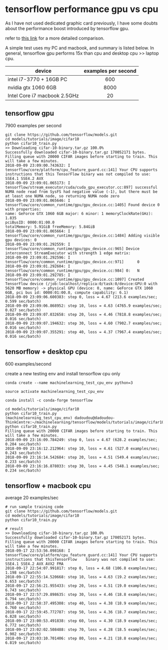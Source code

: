 # tensorflow performance gpu vs cpu
As I have not used dedicated graphic card previously, I have some doubts about the performance boost introduced by tensorflow gpu.

refer to [this link](https://medium.com/@andriylazorenko/tensorflow-performance-test-cpu-vs-gpu-79fcd39170c) for a more detailed comparison.

A simple test uses my PC and macbook, and summary is listed below. In general, tensorflow gpu performs 15x than cpu and desktop cpu >> laptop cpu.

|device                                | examples per second|
| -------------                        |:-------------:|
|intel i7-3770 + 16GB PC               | 600           |
|nvidia gtx 1060 6GB                   | 8000          |
|Intel Core i7 macbook 2.5GHz          | 20            |

## tensorflow gpu
7900 examples per second
```
git clone https://github.com/tensorflow/models.git
cd models/tutorials/image/cifar10
python cifar10_train.py
>> Downloading cifar-10-binary.tar.gz 100.0%
Successfully downloaded cifar-10-binary.tar.gz 170052171 bytes.
Filling queue with 20000 CIFAR images before starting to train. This will take a few minutes.
2018-09-09 23:09:00.743632: I tensorflow/core/platform/cpu_feature_guard.cc:141] Your CPU supports instructions that this TensorFlow binary was not compiled to use: SSE4.1 SSE4.2 AVX
2018-09-09 23:09:01.065173: I tensorflow/stream_executor/cuda/cuda_gpu_executor.cc:897] successful NUMA node read from SysFS had negative value (-1), but there must be at least one NUMA node, so returning NUMA node zero
2018-09-09 23:09:01.065646: I tensorflow/core/common_runtime/gpu/gpu_device.cc:1405] Found device 0 with properties:
name: GeForce GTX 1060 6GB major: 6 minor: 1 memoryClockRate(GHz): 1.835
pciBusID: 0000:01:00.0
totalMemory: 5.91GiB freeMemory: 5.84GiB
2018-09-09 23:09:01.065664: I tensorflow/core/common_runtime/gpu/gpu_device.cc:1484] Adding visible gpu devices: 0
2018-09-09 23:09:01.292559: I tensorflow/core/common_runtime/gpu/gpu_device.cc:965] Device interconnect StreamExecutor with strength 1 edge matrix:
2018-09-09 23:09:01.292596: I tensorflow/core/common_runtime/gpu/gpu_device.cc:971]      0
2018-09-09 23:09:01.292604: I tensorflow/core/common_runtime/gpu/gpu_device.cc:984] 0:   N
2018-09-09 23:09:01.292785: I tensorflow/core/common_runtime/gpu/gpu_device.cc:1097] Created TensorFlow device (/job:localhost/replica:0/task:0/device:GPU:0 with 5620 MB memory) -> physical GPU (device: 0, name: GeForce GTX 1060 6GB, pci bus id: 0000:01:00.0, compute capability: 6.1)
2018-09-09 23:09:06.600383: step 0, loss = 4.67 (213.6 examples/sec; 0.599 sec/batch)
2018-09-09 23:09:06.868952: step 10, loss = 4.63 (4765.9 examples/sec; 0.027 sec/batch)
2018-09-09 23:09:07.032658: step 20, loss = 4.46 (7818.8 examples/sec; 0.016 sec/batch)
2018-09-09 23:09:07.194632: step 30, loss = 4.60 (7902.7 examples/sec; 0.016 sec/batch)
2018-09-09 23:09:07.355291: step 40, loss = 4.37 (7967.4 examples/sec; 0.016 sec/batch)
```

## tensorflow + desktop cpu

600 examples/second

create a new testing env and install tensorflow cpu only

```
conda create --name machinelearning_test_cpu_env python=3

source activate machinelearning_test_cpu_env

conda install -c conda-forge tensorflow 

cd models/tutorials/image/cifar10
python cifar10_train.py
(machinelearning_test_cpu_env) dadoudou@dadoudou-ThinkCentre:~/machinelearning/tensorflow/models/tutorials/image/cifar10$ python cifar10_train.py
Filling queue with 20000 CIFAR images before starting to train. This will take a few minutes.
2018-09-09 23:16:09.784249: step 0, loss = 4.67 (628.2 examples/sec; 0.204 sec/batch)
2018-09-09 23:16:12.212964: step 10, loss = 4.61 (527.0 examples/sec; 0.243 sec/batch)
2018-09-09 23:16:14.542684: step 20, loss = 4.51 (549.4 examples/sec; 0.233 sec/batch)
2018-09-09 23:16:16.878033: step 30, loss = 4.45 (548.1 examples/sec; 0.234 sec/batch)
```

## tensorflow + macbook cpu
average 20 examples/sec
```
# run sample training code
git clone https://github.com/tensorflow/models.git
cd models/tutorials/image/cifar10
python cifar10_train.py

# result
>> Downloading cifar-10-binary.tar.gz 100.0%
Successfully downloaded cifar-10-binary.tar.gz 170052171 bytes.
Filling queue with 20000 CIFAR images before starting to train. This will take a few minutes.
2018-09-17 22:53:56.098168: I tensorflow/core/platform/cpu_feature_guard.cc:141] Your CPU supports instructions that thisTensorFlow    binary was not compiled to use: SSE4.1 SSE4.2 AVX AVX2 FMA
2018-09-17 22:54:07.991817: step 0, loss = 4.68 (106.8 examples/sec; 1.198 sec/batch)
2018-09-17 22:55:14.520668: step 10, loss = 4.63 (19.2 examples/sec; 6.653 sec/batch)
2018-09-17 22:56:21.955433: step 20, loss = 4.51 (19.0 examples/sec; 6.743 sec/batch)
2018-09-17 22:57:29.898635: step 30, loss = 4.46 (18.8 examples/sec; 6.794 sec/batch)
2018-09-17 22:58:37.495308: step 40, loss = 4.38 (18.9 examples/sec; 6.760 sec/batch)
2018-09-17 22:59:45.772787: step 50, loss = 4.36 (18.7 examples/sec; 6.828 sec/batch)
2018-09-17 23:00:53.491838: step 60, loss = 4.30 (18.9 examples/sec; 6.772 sec/batch)
2018-09-17 23:02:02.508488: step 70, loss = 4.28 (18.5 examples/sec; 6.902 sec/batch)
2018-09-17 23:03:10.701406: step 80, loss = 4.21 (18.8 examples/sec; 6.819 sec/batch)
```